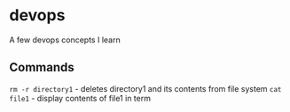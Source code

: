 # devops
A few devops concepts I learn


 ## Commands

`rm -r directory1` - deletes directory1 and its contents from file system
`cat file1` - display contents of file1 in term

